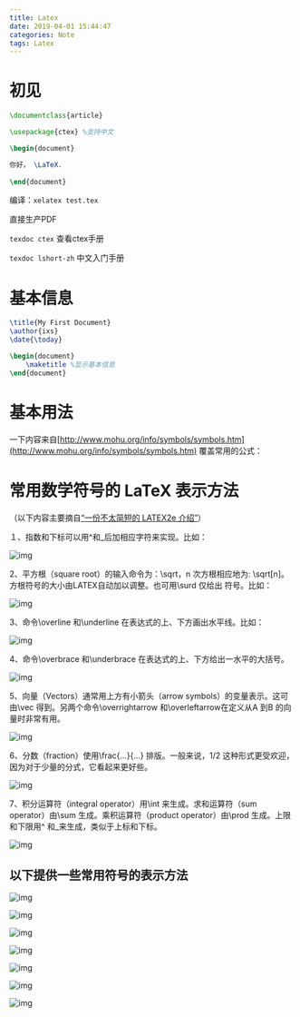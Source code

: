 ```yaml
---
title: Latex
date: 2019-04-01 15:44:47
categories: Note
tags: Latex
---
```




<!---more--->

# 初见

```latex
\documentclass{article}

\usepackage{ctex} %支持中文

\begin{document}

你好， \LaTeX.
    
\end{document}
```

编译：`xelatex test.tex`

直接生产PDF

`texdoc ctex` 查看ctex手册

`texdoc lshort-zh` 中文入门手册

# 基本信息

```latex
\title{My First Document}
\author{ixs}
\date{\today}

\begin{document}
	\maketitle %显示基本信息
\end{document}
```

# 基本用法

一下内容来自[http://www.mohu.org/info/symbols/symbols.htm](http://www.mohu.org/info/symbols/symbols.htm) 覆盖常用的公式：

# 常用数学符号的 LaTeX 表示方法

（以下内容主要摘自[“一份不太简短的 LATEX2e 介绍”](http://www.mohu.org/info/lshort-cn.pdf)）

１、指数和下标可以用^和_后加相应字符来实现。比如：

![img](http://www.mohu.org/info/symbols/foot.gif)

2、平方根（square root）的输入命令为：\sqrt，n 次方根相应地为: \sqrt[n]。方根符号的大小由LATEX自动加以调整。也可用\surd 仅给出
符号。比如：

![img](http://www.mohu.org/info/symbols/sqrt.GIF)

3、命令\overline 和\underline 在表达式的上、下方画出水平线。比如：

![img](http://www.mohu.org/info/symbols/overline.GIF)

4、命令\overbrace 和\underbrace 在表达式的上、下方给出一水平的大括号。

![img](http://www.mohu.org/info/symbols/brace.GIF)

5、向量（Vectors）通常用上方有小箭头（arrow symbols）的变量表示。这可由\vec 得到。另两个命令\overrightarrow 和\overleftarrow在定义从A 到B 的向量时非常有用。

![img](http://www.mohu.org/info/symbols/vec.GIF)

6、分数（fraction）使用\frac{...}{...} 排版。一般来说，1/2 这种形式更受欢迎，因为对于少量的分式，它看起来更好些。

![img](http://www.mohu.org/info/symbols/frac.GIF)

7、积分运算符（integral operator）用\int 来生成。求和运算符（sum operator）由\sum 生成。乘积运算符（product operator）由\prod 生成。上限和下限用^ 和_来生成，类似于上标和下标。

![img](http://www.mohu.org/info/symbols/int.GIF)

## 以下提供一些常用符号的表示方法

![img](http://www.mohu.org/info/symbols/1.GIF)

![img](http://www.mohu.org/info/symbols/2.GIF)

![img](http://www.mohu.org/info/symbols/3.GIF)

![img](http://www.mohu.org/info/symbols/4.GIF)

![img](http://www.mohu.org/info/symbols/5.GIF)

![img](http://www.mohu.org/info/symbols/6.GIF)

![img](http://www.mohu.org/info/symbols/7.GIF)